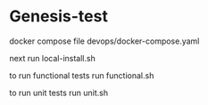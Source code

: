 # Genesis-test
docker compose file devops/docker-compose.yaml

next run local-install.sh

to run functional tests run functional.sh

to run unit tests run unit.sh
